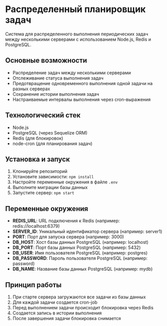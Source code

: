 # Распределенный планировщик задач

Система для распределенного выполнения периодических задач между несколькими серверами с использованием Node.js, Redis и PostgreSQL.

## Основные возможности

- Распределение задач между несколькими серверами
- Отслеживание статуса выполнения задач
- Предотвращение одновременного выполнения одной задачи на разных серверах
- Сохранение истории выполнения задач
- Настраиваемые интервалы выполнения через cron-выражения

## Технологический стек

- Node.js
- PostgreSQL (через Sequelize ORM)
- Redis (для блокировок)
- node-cron (для планирования задач)


## Установка и запуск

1. Клонируйте репозиторий
2. Установите зависимости: `npm install`
3. Настройте переменные окружения в файле `.env`
4. Выполните миграции базы данных
5. Запустите сервер: `npm start`

## Переменные окружения

- **REDIS_URL**: URL подключения к Redis (например: redis://localhost:6379)
- **SERVER_ID**: Уникальный идентификатор сервера (например: server1)
- **PORT**: Порт для запуска сервера (например: 3000)
- **DB_HOST**: Хост базы данных PostgreSQL (например: localhost)
- **DB_PORT**: Порт базы данных PostgreSQL (например: 5432)
- **DB_USER**: Имя пользователя PostgreSQL (например: postgres)
- **DB_PASSWORD**: Пароль пользователя PostgreSQL (например: password)
- **DB_NAME**: Название базы данных PostgreSQL (например: mydb)



## Принцип работы

1. При старте сервера загружаются все задачи из базы данных
2. Для каждой задачи создается cron-job
3. Перед выполнением задачи происходит блокировка через Redis
4. Создается запись в истории выполнения
5. После завершения задачи блокировка снимается
